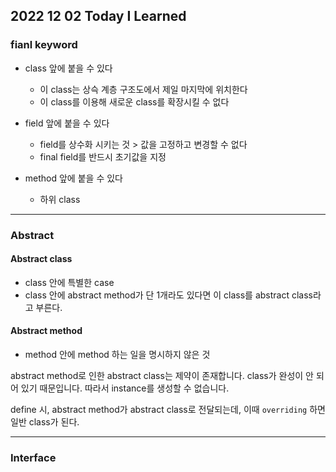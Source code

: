 ## 2022 12 02 Today I Learned

### fianl keyword
- class 앞에 붙을 수 있다
  - 이 class는 상슥 계층 구조도에서 제일 마지막에 위치한다
  - 이 class를 이용해 새로운 class를 확장시킬 수 없다

- field 앞에 붙을 수 있다
  - field를 상수화 시키는 것 > 값을 고정하고 변경할 수 없다
  - final field를 반드시 초기값을 지정

- method 앞에 붙을 수 있다
  - 하위 class

---

### Abstract

#### Abstract class
- class 안에 특별한 case
- class 안에 abstract method가 단 1개라도 있다면 이 class를 abstract class라고 부른다.

#### Abstract method
- method 안에 method 하는 일을 명시하지 않은 것

abstract method로 인한 abstract class는 제약이 존재합니다. class가 완성이 안 되어 있기 때문입니다. 따라서 instance를 생성할 수 없습니다.

define 시, abstract method가 abstract class로 전달되는데, 이때 <code>overriding</code> 하면 일반 class가 된다.

---

### Interface

